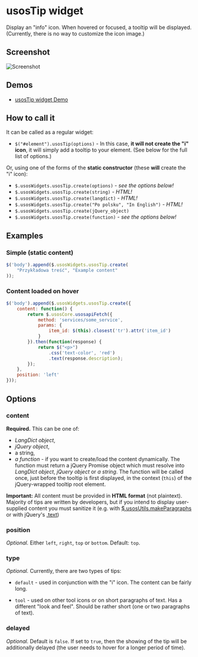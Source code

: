 usosTip widget
==============

Display an "info" icon. When hovered or focused, a tooltip will be displayed. (Currently, there is no way to customize the icon image.)

Screenshot
----------

![Screenshot](http://i.imgur.com/g68wXm2.png)

Demos
-----

  * [usosTip widget Demo](http://jsfiddle.net/gh/get/jquery/1.9.1/dependencies/migrate,ui/MUCI/jquery-usos/tree/master/jsfiddle-demos/widget.tip)

How to call it
--------------

It can be called as a regular widget:

  * `$("#element").usosTip(options)` - In this case, **it will not create the "i"
    icon**, it will simply add a tooltip to your element. (See below for the
    full list of options.)

Or, using one of the forms of the **static constructor** (these **will** create
the "i" icon):

  * `$.usosWidgets.usosTip.create(options)` - *see the options below!*
  * `$.usosWidgets.usosTip.create(string)` - *HTML!*
  * `$.usosWidgets.usosTip.create(langdict)` - *HTML!*
  * `$.usosWidgets.usosTip.create("Po polsku", "In English")` - *HTML!*
  * `$.usosWidgets.usosTip.create(jQuery_object)`
  * `$.usosWidgets.usosTip.create(function)` - *see the options below!*
  
Examples
--------

### Simple (static content)

```javascript
$('body').append($.usosWidgets.usosTip.create(
    "Przykładowa treść", "Example content"
));
```

### Content loaded on hover

```javascript
$('body').append($.usosWidgets.usosTip.create({
	content: function() {
		return $.usosCore.usosapiFetch({
			method: 'services/some_service',
			params: {
				item_id: $(this).closest('tr').attr('item_id')
			}
		}).then(function(response) {
			return $("<p>")
				.css('text-color', 'red')
				.text(response.description);
		});
	},
	position: 'left'
}));
```
 
Options
-------

### content

**Required.** This can be one of:

  * *LangDict object*,
  * *jQuery object*,
  * a string,
  * *a function* - if you want to create/load the content dynamically. The
    function must return a jQuery Promise object which must resolve into
    *LangDict object*, *jQuery object* or *a string*. The function will be
    called once, just before the tooltip is first displayed, in the context
    (`this`) of the jQuery-wrapped tooltip root element.

**Important:** All content must be provided in **HTML format** (not plaintext).
Majority of tips are written by developers, but if you intend to display
user-supplied content you must sanitize it (e.g. with
[$.usosUtils.makeParagraphs](utils.makeParagraphs.md) or with jQuery's
[.text](http://api.jquery.com/text/#text-textString))

### position

*Optional.* Either `left`, `right`, `top` or `bottom`. Default: `top`.

### type

*Optional.* Currently, there are two types of tips:

  * `default` - used in conjunction with the "i" icon. The content can be fairly
    long.

  * `tool` - used on other tool icons or on short paragraphs of text. Has a
    different "look and feel". Should be rather short (one or two paragraphs of
    text).

### delayed

*Optional.* Default is `false`. If set to `true`, then the showing of the tip
will be additionally delayed (the user needs to hover for a longer period of
time).